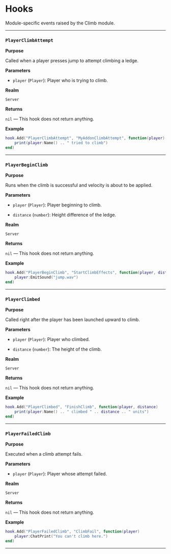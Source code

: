# Hooks

Module-specific events raised by the Climb module.

---

### `PlayerClimbAttempt`

**Purpose**

Called when a player presses jump to attempt climbing a ledge.

**Parameters**

* `player` (`Player`): Player who is trying to climb.

**Realm**

`Server`

**Returns**

`nil` — This hook does not return anything.

**Example**

```lua
hook.Add("PlayerClimbAttempt", "MyAddonClimbAttempt", function(player)
    print(player:Name() .. " tried to climb")
end)
```

---

### `PlayerBeginClimb`

**Purpose**

Runs when the climb is successful and velocity is about to be applied.

**Parameters**

* `player` (`Player`): Player beginning to climb.

* `distance` (`number`): Height difference of the ledge.

**Realm**

`Server`

**Returns**

`nil` — This hook does not return anything.

**Example**

```lua
hook.Add("PlayerBeginClimb", "StartClimbEffects", function(player, distance)
    player:EmitSound("jump.wav")
end)
```

---

### `PlayerClimbed`

**Purpose**

Called right after the player has been launched upward to climb.

**Parameters**

* `player` (`Player`): Player who climbed.

* `distance` (`number`): The height of the climb.

**Realm**

`Server`

**Returns**

`nil` — This hook does not return anything.

**Example**

```lua
hook.Add("PlayerClimbed", "FinishClimb", function(player, distance)
    print(player:Name() .. " climbed " .. distance .. " units")
end)
```

---

### `PlayerFailedClimb`

**Purpose**

Executed when a climb attempt fails.

**Parameters**

* `player` (`Player`): Player whose attempt failed.

**Realm**

`Server`

**Returns**

`nil` — This hook does not return anything.

**Example**

```lua
hook.Add("PlayerFailedClimb", "ClimbFail", function(player)
    player:ChatPrint("You can't climb here.")
end)
```

---

